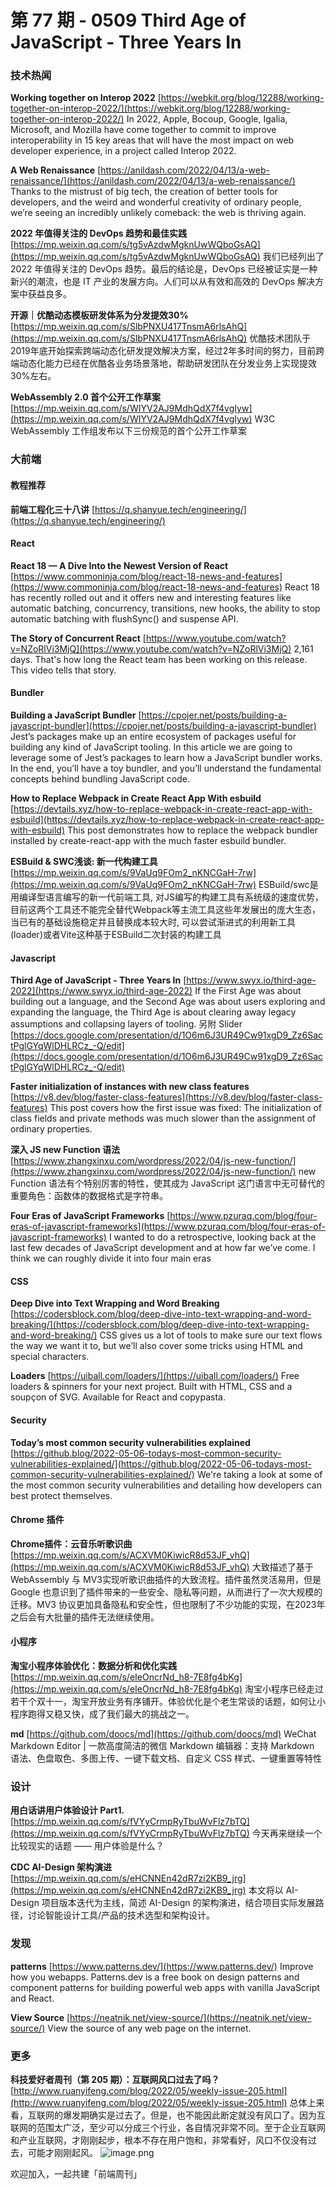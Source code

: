# 第 77 期 - 0509 Third Age of JavaScript - Three Years In
### 技术热闻
**Working together on Interop 2022**
[https://webkit.org/blog/12288/working-together-on-interop-2022/](https://webkit.org/blog/12288/working-together-on-interop-2022/)
In 2022, Apple, Bocoup, Google, Igalia, Microsoft, and Mozilla have come together to commit to improve interoperability in 15 key areas that will have the most impact on web developer experience, in a project called Interop 2022.

**A Web Renaissance**
[https://anildash.com/2022/04/13/a-web-renaissance/](https://anildash.com/2022/04/13/a-web-renaissance/)
Thanks to the mistrust of big tech, the creation of better tools for developers, and the weird and wonderful creativity of ordinary people, we’re seeing an incredibly unlikely comeback: the web is thriving again.

**2022 年值得关注的 DevOps 趋势和最佳实践**
[https://mp.weixin.qq.com/s/tg5vAzdwMgknUwWQboGsAQ](https://mp.weixin.qq.com/s/tg5vAzdwMgknUwWQboGsAQ)
我们已经列出了 2022 年值得关注的 DevOps 趋势。最后的结论是，DevOps 已经被证实是一种新兴的潮流，也是 IT 产业的发展方向。人们可以从有效和高效的 DevOps 解决方案中获益良多。

**开源｜优酷动态模板研发体系为分发提效30%**
[https://mp.weixin.qq.com/s/SlbPNXU417TnsmA6rlsAhQ](https://mp.weixin.qq.com/s/SlbPNXU417TnsmA6rlsAhQ)
优酷技术团队于2019年底开始探索跨端动态化研发提效解决方案，经过2年多时间的努力，目前跨端动态化能力已经在优酷各业务场景落地，帮助研发团队在分发业务上实现提效30%左右。

**WebAssembly 2.0 首个公开工作草案**
[https://mp.weixin.qq.com/s/WIYV2AJ9MdhQdX7f4vgIyw](https://mp.weixin.qq.com/s/WIYV2AJ9MdhQdX7f4vgIyw)
W3C WebAssembly 工作组发布以下三份规范的首个公开工作草案

### 大前端
#### 教程推荐
**前端工程化三十八讲**
[https://q.shanyue.tech/engineering/](https://q.shanyue.tech/engineering/)

#### React
**React 18 — A Dive Into the Newest Version of React**
[https://www.commoninja.com/blog/react-18-news-and-features](https://www.commoninja.com/blog/react-18-news-and-features)
React 18 has recently rolled out and it offers new and interesting features like automatic batching, concurrency, transitions, new hooks, the ability to stop automatic batching with flushSync() and suspense API.

**The Story of Concurrent React**
[https://www.youtube.com/watch?v=NZoRlVi3MjQ](https://www.youtube.com/watch?v=NZoRlVi3MjQ)
2,161 days. That's how long the React team has been working on this release. This video tells that story.

#### Bundler
**Building a JavaScript Bundler**
[https://cpojer.net/posts/building-a-javascript-bundler](https://cpojer.net/posts/building-a-javascript-bundler)
Jest’s packages make up an entire ecosystem of packages useful for building any kind of JavaScript tooling. In this article we are going to leverage some of Jest’s packages to learn how a JavaScript bundler works. In the end, you’ll have a toy bundler, and you’ll understand the fundamental concepts behind bundling JavaScript code.

**How to Replace Webpack in Create React App With esbuild**
[https://devtails.xyz/how-to-replace-webpack-in-create-react-app-with-esbuild](https://devtails.xyz/how-to-replace-webpack-in-create-react-app-with-esbuild)
This post demonstrates how to replace the webpack bundler installed by create-react-app with the much faster esbuild bundler.

**ESBuild & SWC浅谈: 新一代构建工具**
[https://mp.weixin.qq.com/s/9VaUq9FOm2_nKNCGaH-7rw](https://mp.weixin.qq.com/s/9VaUq9FOm2_nKNCGaH-7rw)
ESBuild/swc是用编译型语言编写的新一代前端工具, 对JS编写的构建工具有系统级的速度优势，目前这两个工具还不能完全替代Webpack等主流工具这些年发展出的庞大生态，当已有的基础设施稳定并且替换成本较大时, 可以尝试渐进式的利用新工具(loader)或者Vite这种基于ESBuild二次封装的构建工具

#### Javascript
**Third Age of JavaScript - Three Years In**
[https://www.swyx.io/third-age-2022](https://www.swyx.io/third-age-2022)
If the First Age was about building out a language, and the Second Age was about users exploring and expanding the language, the Third Age is about clearing away legacy assumptions and collapsing layers of tooling. 另附 Slider [https://docs.google.com/presentation/d/1O6m6J3UR49Cw91xgD9_Zz6SactPglGYqWlDHLRCz_-Q/edit](https://docs.google.com/presentation/d/1O6m6J3UR49Cw91xgD9_Zz6SactPglGYqWlDHLRCz_-Q/edit)

**Faster initialization of instances with new class features**
[https://v8.dev/blog/faster-class-features](https://v8.dev/blog/faster-class-features)
This post covers how the first issue was fixed: The initialization of class fields and private methods was much slower than the assignment of ordinary properties.

**深入 JS new Function 语法**
[https://www.zhangxinxu.com/wordpress/2022/04/js-new-function/](https://www.zhangxinxu.com/wordpress/2022/04/js-new-function/)
new Function 语法有个特别厉害的特性，使其成为 JavaScript 这门语言中无可替代的重要角色：函数体的数据格式是字符串。

**Four Eras of JavaScript Frameworks**
[https://www.pzuraq.com/blog/four-eras-of-javascript-frameworks](https://www.pzuraq.com/blog/four-eras-of-javascript-frameworks)
I wanted to do a retrospective, looking back at the last few decades of JavaScript development and at how far we’ve come. I think we can roughly divide it into four main eras

#### CSS
**Deep Dive into Text Wrapping and Word Breaking**
[https://codersblock.com/blog/deep-dive-into-text-wrapping-and-word-breaking/](https://codersblock.com/blog/deep-dive-into-text-wrapping-and-word-breaking/)
CSS gives us a lot of tools to make sure our text flows the way we want it to, but we’ll also cover some tricks using HTML and special characters.

**Loaders**
[https://uiball.com/loaders/](https://uiball.com/loaders/)
Free loaders & spinners for your next project. Built with HTML, CSS and a soupçon of SVG. Available for React and copypasta.

#### Security
**Today’s most common security vulnerabilities explained**
[https://github.blog/2022-05-06-todays-most-common-security-vulnerabilities-explained/](https://github.blog/2022-05-06-todays-most-common-security-vulnerabilities-explained/)
We're taking a look at some of the most common security vulnerabilities and detailing how developers can best protect themselves.

#### Chrome 插件
**Chrome插件：云音乐听歌识曲**
[https://mp.weixin.qq.com/s/ACXVM0KiwicR8d53JF_vhQ](https://mp.weixin.qq.com/s/ACXVM0KiwicR8d53JF_vhQ)
大致描述了基于 WebAssembly 与 MV3实现听歌识曲插件的大致流程。插件虽然灵活易用，但是 Google 也意识到了插件带来的一些安全、隐私等问题，从而进行了一次大规模的迁移。MV3 协议更加具备隐私和安全性，但也限制了不少功能的实现，在2023年之后会有大批量的插件无法继续使用。

#### 小程序
**淘宝小程序体验优化：数据分析和优化实践**
[https://mp.weixin.qq.com/s/eIeOncrNd_h8-7E8fg4bKg](https://mp.weixin.qq.com/s/eIeOncrNd_h8-7E8fg4bKg)
淘宝小程序已经走过若干个双十一，淘宝开放业务有序铺开。体验优化是个老生常谈的话题，如何让小程序跑得又稳又快，成了我们最大的挑战之一。

**md**
[https://github.com/doocs/md](https://github.com/doocs/md)
WeChat Markdown Editor | 一款高度简洁的微信 Markdown 编辑器：支持 Markdown 语法、色盘取色、多图上传、一键下载文档、自定义 CSS 样式、一键重置等特性

### 设计
**用白话讲用户体验设计 Part1.**
[https://mp.weixin.qq.com/s/fVYyCrmpRyTbuWvFlz7bTQ](https://mp.weixin.qq.com/s/fVYyCrmpRyTbuWvFlz7bTQ)
今天再来继续一个比较现实的话题 —— 用户体验是什么？

**CDC AI-Design 架构演进**
[https://mp.weixin.qq.com/s/eHCNNEn42dR7zi2KB9_jrg](https://mp.weixin.qq.com/s/eHCNNEn42dR7zi2KB9_jrg)
本文将以 AI-Design 项目版本迭代为主线，简述 AI-Design 的架构演进，结合项目实际发展路径，讨论智能设计工具/产品的技术选型和架构设计。

### 发现
**patterns**
[https://www.patterns.dev/](https://www.patterns.dev/)
Improve how you webapps. Patterns.dev is a free book on design patterns and component patterns for building powerful web apps with vanilla JavaScript and React.

**View Source**
[https://neatnik.net/view-source/](https://neatnik.net/view-source/)
View the source of any web page on the internet.

### 更多
**科技爱好者周刊（第 205 期）：互联网风口过去了吗？**
[http://www.ruanyifeng.com/blog/2022/05/weekly-issue-205.html](http://www.ruanyifeng.com/blog/2022/05/weekly-issue-205.html)
总体上来看，互联网的爆发期确实是过去了。但是，也不能因此断定就没有风口了。因为互联网的范围太广泛，至少可以分成三个行业，各自情况非常不同。至于企业互联网和产业互联网，才刚刚起步，根本不存在用户饱和，非常看好，风口不仅没有过去，可能才刚刚起风。
![image.png](https://cdn.nlark.com/yuque/0/2020/png/85771/1605930034828-7fc81343-651f-4a15-8465-eebe5a23cf61.png#crop=0&crop=0&crop=1&crop=1&height=31&id=C5Hpa&margin=%5Bobject%20Object%5D&name=image.png&originHeight=90&originWidth=2186&originalType=binary&ratio=1&rotation=0&showTitle=false&size=14325&status=done&style=none&title=&width=746)


欢迎加入，一起共建「前端周刊」
